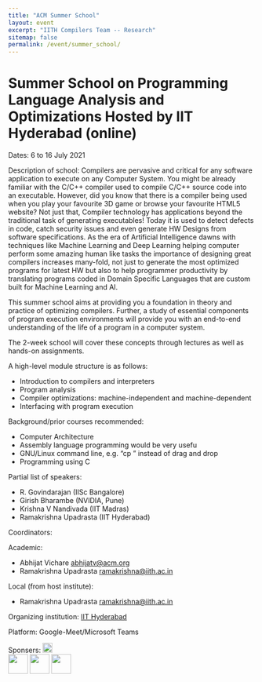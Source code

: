 ```yaml
---
title: "ACM Summer School"
layout: event
excerpt: "IITH Compilers Team -- Research"
sitemap: false
permalink: /event/summer_school/
---
```

# Summer School on Programming Language Analysis and Optimizations Hosted by IIT Hyderabad (online)

Dates: 6 to 16 July 2021

<div id="about">
Description of school:
Compilers are pervasive and critical for any software application to execute on any Computer System. You might be already familiar with the C/C++ compiler used to compile C/C++ source code into an executable. However, did you know that there is a compiler being used when you play your favourite 3D game or browse your favourite HTML5 website? Not just that, Compiler technology has applications beyond the traditional task of generating executables! Today it is used to detect defects in code, catch security issues and even generate HW Designs from software specifications. As the era of Artificial Intelligence dawns with techniques like Machine Learning and Deep Learning helping computer perform some amazing human like tasks the importance of designing great compilers increases many-fold, not just to generate the most optimized programs for latest HW but also to help programmer productivity by translating programs coded in Domain Specific Languages that are custom built for Machine Learning and AI.

This summer school aims at providing you a foundation in theory and practice of optimizing compilers. Further, a study of essential components of program execution environments will provide you with an end-to-end understanding of the life of a program in a computer system.

The 2-week school will cover these concepts through lectures as well as hands-on assignments.

A high-level module structure is as follows:

* Introduction to compilers and interpreters
* Program analysis
* Compiler optimizations: machine-independent and machine-dependent
* Interfacing with program execution


Background/prior courses recommended:

* Computer Architecture
* Assembly language programming would be very usefu
* GNU/Linux command line, e.g. “cp <file1> <pathname2>” instead of drag and drop
* Programming using C
</div>

<div id="speaker">
Partial list of speakers:

* R. Govindarajan (IISc Bangalore)
* Girish Bharambe (NVIDIA, Pune)
* Krishna V Nandivada (IIT Madras)
* Ramakrishna Upadrasta (IIT Hyderabad)
</div>

<div id="organizer">
Coordinators:

Academic:

* Abhijat Vichare [abhijatv@acm.org](abhijatv@acm.org)
* Ramakrishna Upadrasta [ramakrishna@iith.ac.in](ramakrishna@iith.ac.in)

Local (from host institute):
* Ramakrishna Upadrasta [ramakrishna@iith.ac.in](ramakrishna@iith.ac.in)

Organizing institution: [IIT Hyderabad](https://iith.ac.in/)

Platform: Google-Meet/Microsoft Teams
</div>
<div id="sponser">
Sponsers: 
<img src="{{ site.url }}{{ site.baseurl }}/images/event/nvidia.jpg" style="height: 20px">
</div>

<div>
<img src="{{ site.url }}{{ site.baseurl }}/images/event/acm_india_council_logo_sm.jpg" style="height: 40px">
<img src="{{ site.url }}{{ site.baseurl }}/images/event/iit-hyderabad-logo.png" style="height: 40px">
<img src="{{ site.url }}{{ site.baseurl }}/images/event/nvidia.jpg" style="height: 40px">
</div>